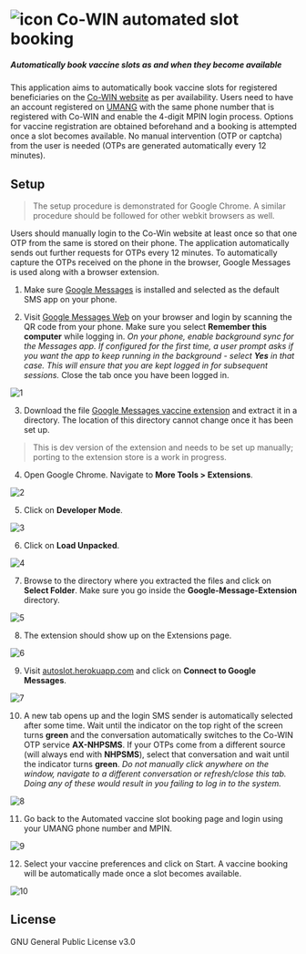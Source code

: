 
# ![icon](https://user-images.githubusercontent.com/37744870/120004844-dd42cc80-bff4-11eb-8a07-6c4da10d6a5d.png) Co-WIN automated slot booking
##### _Automatically book vaccine slots as and when they become available_

This application aims to automatically book vaccine slots for registered beneficiaries on the [Co-WIN website](https://selfregistration.cowin.gov.in/) as per availability. Users need to have an account registered on [UMANG](https://web.umang.gov.in/web_new/register) with the same phone number that is registered with Co-WIN and enable the 4-digit MPIN login process. Options for vaccine registration are obtained beforehand and a booking is attempted once a slot becomes available. No manual intervention (OTP or captcha) from the user is needed (OTPs are generated automatically every 12 minutes).

## Setup
> The setup procedure is demonstrated for Google Chrome.
> A similar procedure should be followed for other webkit browsers as well.

Users should manually login to the Co-Win website at least once so that one OTP from the same is stored on their phone.  The application automatically sends out further requests for OTPs every 12 minutes. To automatically capture the OTPs received on the phone in the browser, Google Messages is used along with a browser extension. 

 1. Make sure [Google Messages](https://play.google.com/store/apps/details?id=com.google.android.apps.messaging) is installed and selected as the default SMS app on your phone.
 
 2. Visit [Google Messages Web](https://messages.google.com/web/) on your browser and login by scanning the QR code from your phone. Make sure you select **Remember this computer** while logging in. *On your phone, enable background sync for the Messages app. If configured for the first time, a user prompt asks if you want the app to keep running in the background - select **Yes** in that case. This will ensure that you are kept logged in for subsequent sessions.* Close the tab once you have been logged in.

 ![1](https://user-images.githubusercontent.com/37744870/120005519-87225900-bff5-11eb-9c99-9ea069db2f9f.png)
 
 3. Download the file [Google Messages vaccine extension](https://github.com/rayarindam2111/Co-WIN-automated-slot-booking/raw/UMANG/Google-Message-Extension/Google-Message-Extension.zip) and extract it in a directory. The location of this directory cannot change once it has been set up.
 > This is dev version of the extension and needs to be set up manually; porting to the extension store is a work in progress.
 
 4. Open Google Chrome. Navigate to  **More Tools > Extensions**.

 ![2](https://user-images.githubusercontent.com/37744870/119220367-d48b5b80-bb07-11eb-8d95-86847a783b77.png)
 
 5. Click on  **Developer Mode**.
 
 ![3](https://user-images.githubusercontent.com/37744870/119220369-d523f200-bb07-11eb-8752-90c67b2b15c3.png)
 
 6. Click on  **Load Unpacked**.

 ![4](https://user-images.githubusercontent.com/37744870/119220370-d5bc8880-bb07-11eb-8e46-5cec5d5a654b.png)
 
 7. Browse to the directory where you extracted the files and click on  **Select Folder**. Make sure you go inside the  **Google-Message-Extension**  directory.

 ![5](https://user-images.githubusercontent.com/37744870/120007682-cc478a80-bff7-11eb-81b1-26a0a1662102.png)
 
 8. The extension should show up on the Extensions page.

 ![6](https://user-images.githubusercontent.com/37744870/120007689-cd78b780-bff7-11eb-91d1-bb0f2d2fc3be.png)
 
 9. Visit [autoslot.herokuapp.com](https://autoslot.herokuapp.com/) and click on **Connect to Google Messages**.

 ![7](https://user-images.githubusercontent.com/37744870/120007690-ce114e00-bff7-11eb-94c1-06cadcd9200a.png)
 
 10. A new tab opens up and the login SMS sender is automatically selected after some time.  Wait until the indicator on the top right of the screen turns **green** and the conversation automatically switches to the Co-WIN OTP service **AX-NHPSMS**. If your OTPs come from a different source (will always end with **NHPSMS**), select that conversation and wait until the indicator turns **green**. *Do not manually click anywhere on the window, navigate to a different conversation or refresh/close this tab. Doing any of these would result in you failing to log in to the system.*

 ![8](https://user-images.githubusercontent.com/37744870/120007692-cea9e480-bff7-11eb-9736-a2e27bb04fb0.png)
 
 11. Go back to the Automated vaccine slot booking page and login using your UMANG phone number and MPIN.

 ![9](https://user-images.githubusercontent.com/37744870/120007696-cf427b00-bff7-11eb-9cb0-0350cc01a8a8.png)
 
 12. Select your vaccine preferences and click on Start. A vaccine booking will be automatically made once a slot becomes available.
 
 ![10](https://user-images.githubusercontent.com/37744870/120007699-cfdb1180-bff7-11eb-88a7-2d7f243e2b1c.png)

## License
GNU General Public License v3.0